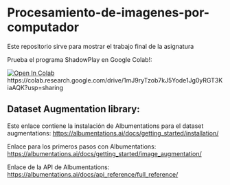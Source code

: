 # Procesamiento-de-imagenes-por-computador
Este repositorio sirve para mostrar el trabajo final de la asignatura

Prueba el programa ShadowPlay en Google Colab!:

<a target="_blank" href="https://colab.research.google.com/drive/1mJ9ryTzob7kJ5Yode1Jg0yRGT3KiaAQK?usp=sharing">
  <img src="https://colab.research.google.com/assets/colab-badge.svg" alt="Open In Colab"/>
</a>
https://colab.research.google.com/drive/1mJ9ryTzob7kJ5Yode1Jg0yRGT3KiaAQK?usp=sharing

## Dataset Augmentation library:

Este enlace contiene la instalación de Albumentations para el dataset augmentations:
https://albumentations.ai/docs/getting_started/installation/

Enlace para los primeros pasos con Albumentations:
https://albumentations.ai/docs/getting_started/image_augmentation/

Enlace de la API de Albumentations:
https://albumentations.ai/docs/api_reference/full_reference/
